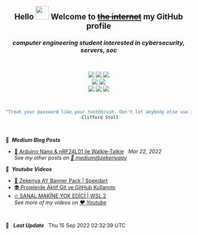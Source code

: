 <div align="center">
  <h2> Hello <img src="https://raw.githubusercontent.com/MartinHeinz/MartinHeinz/master/wave.gif" width="36"> Welcome to <s><a href="https://www.youtube.com/watch?v=k1BneeJTDcU" target="_blank">the internet</a></s> my GitHub profile </h2>
  <h3> <i>computer engineering student interested in cybersecurity, servers, soc</i> </h3>
  
  <br>
  
  <a href="https://zekeriyaay.com/" target="_blank"> <img src="https://img.shields.io/badge/zekeriyaay.com-%230084FF.svg?style=for-the-badge&logo=Zulip&logoColor=white"/></a>
  <a href="mailto:zekeriya@zekeriyaay.com" target="_blank"> <img src="https://img.shields.io/badge/Mail%20to%20Reach%20Me-%23C8202B.svg?style=for-the-badge&logo=Mail.Ru&logoColor=white"/></a>
  <a href="https://linkedin.com/in/ZekeriyaAY" target="_blank"> <img src="https://img.shields.io/badge/LinkedIn-%230077B5.svg?style=for-the-badge&logo=linkedin&logoColor=white"/></a>
  <br>
  <a href="https://youtube.com/channel/UCcg8zjG1kt-6sRfb4ajHWXQ?sub_confirmation=1" target="_blank"> <img src="https://img.shields.io/badge/Youtube-%23FF0000.svg?style=for-the-badge&logo=YouTube&logoColor=white"/></a>
  <a href="https://twitter.com/zekeriyaaycom" target="_blank"> <img src="https://img.shields.io/badge/Twitter-%231DA1F2.svg?style=for-the-badge&logo=Twitter&logoColor=white"/></a>
  <br>
  <a href="https://www.hackerrank.com/ZekeriyaAY" target="_blank"> <img src="https://img.shields.io/badge/HackerRank-2EC866?style=for-the-badge&logo=HackerRank&logoColor=white"/></a>
  <a href="https://tryhackme.com/p/23k" target="_blank"> <img src="https://img.shields.io/badge/TryHackMe-212C42?style=for-the-badge&logo=TryHackMe&logoColor=white"/></a>
  <a href="https://app.hackthebox.com/users/491461" target="_blank"> <img src="https://img.shields.io/badge/HackTheBox-9FEF00?style=for-the-badge&logo=HackTheBox&logoColor=gray"/></a>  
  
<br>
  
  ```js
  "Treat your password like your toothbrush. Don't let anybody else use it, and get a new one every six months."
  -Clifford Stoll
  ``` 
</div>

<br>

📝 &nbsp;***Medium Blog Posts***
<!-- BLOG-POST-LIST:START -->
 - [💫 Arduino Nano &amp; nRF24L01 ile Walkie-Talkie](https://zekeriyaay.medium.com/arduino-walkie-talkie-10ae6113e58e?source=rss-10c9c8f81000------2) &nbsp; *Mar 22, 2022*<!-- BLOG-POST-LIST:END -->
<br>*See my other posts on [👊 medium@zekeriyaay](https://zekeriyaay.medium.com/)*

🚨 &nbsp;***Youtube Videos*** 
<!-- YOUTUBE-VIDEO-LIST:START -->
 - [💫 Zekeriya AY Banner Pack | Speedart](https://www.youtube.com/watch?v=ohkR-0WmgDY)
 - [👽️ Projelerde Aktif Git ve GitHub Kullanımı](https://www.youtube.com/watch?v=yPl6P1tXTH8)
 - [🔥 SANAL MAKİNE YOK EDİCİ | WSL 2](https://www.youtube.com/watch?v=rMk3uahvdh0)<!-- YOUTUBE-VIDEO-LIST:END -->
<br>*See more of my videos on [❤️ Youtube](https://youtube.com/channel/UCcg8zjG1kt-6sRfb4ajHWXQ?sub_confirmation=1)*

<br>

🚩 &nbsp; ***Last Update*** &nbsp;<!-- LAST-UPDATE:START -->
Thu  15 Sep 2022  02:32:39 UTC
<!-- LAST-UPDATE:END -->
